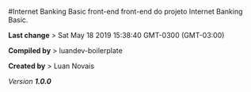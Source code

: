 #Internet Banking Basic front-end
front-end do projeto Internet Banking Basic.

__Last change__ > Sat May 18 2019 15:38:40 GMT-0300 (GMT-03:00)

__Compiled by__ > luandev-boilerplate

__Created by__ > Luan Novais

*Version __1.0.0__*